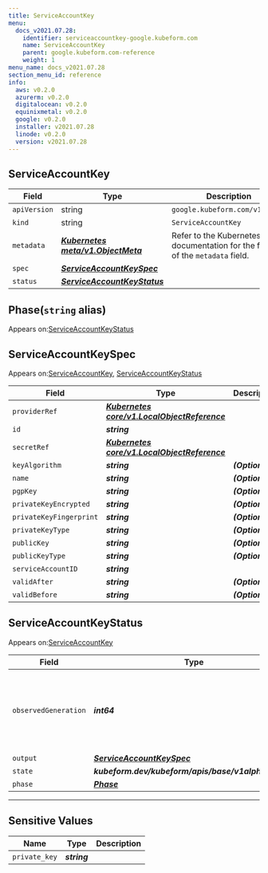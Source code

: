 ```yaml
---
title: ServiceAccountKey
menu:
  docs_v2021.07.28:
    identifier: serviceaccountkey-google.kubeform.com
    name: ServiceAccountKey
    parent: google.kubeform.com-reference
    weight: 1
menu_name: docs_v2021.07.28
section_menu_id: reference
info:
  aws: v0.2.0
  azurerm: v0.2.0
  digitalocean: v0.2.0
  equinixmetal: v0.2.0
  google: v0.2.0
  installer: v2021.07.28
  linode: v0.2.0
  version: v2021.07.28
---
```


## ServiceAccountKey
| Field | Type | Description |
| ------ | ----- | ----------- |
| `apiVersion` | string | `google.kubeform.com/v1alpha1` |
|    `kind` | string | `ServiceAccountKey` |
| `metadata` | ***[Kubernetes meta/v1.ObjectMeta](https://v1-18.docs.kubernetes.io/docs/reference/generated/kubernetes-api/v1.18/#objectmeta-v1-meta)***|Refer to the Kubernetes API documentation for the fields of the `metadata` field.|
| `spec` | ***[ServiceAccountKeySpec](#serviceaccountkeyspec)***||
| `status` | ***[ServiceAccountKeyStatus](#serviceaccountkeystatus)***||
## Phase(`string` alias)

Appears on:[ServiceAccountKeyStatus](#serviceaccountkeystatus)

## ServiceAccountKeySpec

Appears on:[ServiceAccountKey](#serviceaccountkey), [ServiceAccountKeyStatus](#serviceaccountkeystatus)

| Field | Type | Description |
| ------ | ----- | ----------- |
| `providerRef` | ***[Kubernetes core/v1.LocalObjectReference](https://v1-18.docs.kubernetes.io/docs/reference/generated/kubernetes-api/v1.18/#localobjectreference-v1-core)***||
| `id` | ***string***||
| `secretRef` | ***[Kubernetes core/v1.LocalObjectReference](https://v1-18.docs.kubernetes.io/docs/reference/generated/kubernetes-api/v1.18/#localobjectreference-v1-core)***||
| `keyAlgorithm` | ***string***| ***(Optional)*** |
| `name` | ***string***| ***(Optional)*** |
| `pgpKey` | ***string***| ***(Optional)*** |
| `privateKeyEncrypted` | ***string***| ***(Optional)*** |
| `privateKeyFingerprint` | ***string***| ***(Optional)*** |
| `privateKeyType` | ***string***| ***(Optional)*** |
| `publicKey` | ***string***| ***(Optional)*** |
| `publicKeyType` | ***string***| ***(Optional)*** |
| `serviceAccountID` | ***string***||
| `validAfter` | ***string***| ***(Optional)*** |
| `validBefore` | ***string***| ***(Optional)*** |
## ServiceAccountKeyStatus

Appears on:[ServiceAccountKey](#serviceaccountkey)

| Field | Type | Description |
| ------ | ----- | ----------- |
| `observedGeneration` | ***int64***| ***(Optional)*** Resource generation, which is updated on mutation by the API Server.|
| `output` | ***[ServiceAccountKeySpec](#serviceaccountkeyspec)***| ***(Optional)*** |
| `state` | ***kubeform.dev/kubeform/apis/base/v1alpha1.State***| ***(Optional)*** |
| `phase` | ***[Phase](#phase)***| ***(Optional)*** |
---
## Sensitive Values
| Name | Type | Description |
|------|------|-------------|
| `private_key` | ***string*** ||
